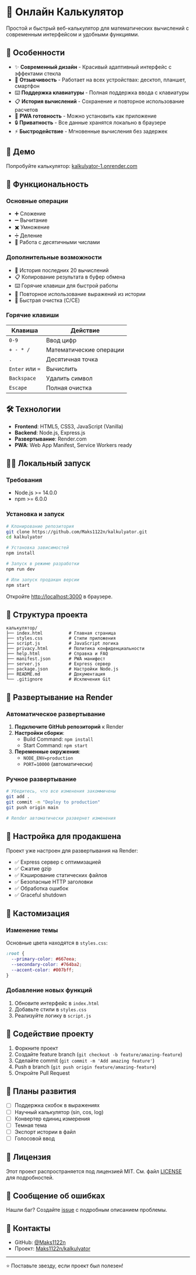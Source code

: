 # 🔢 Онлайн Калькулятор

Простой и быстрый веб-калькулятор для математических вычислений с современным интерфейсом и удобными функциями.

## 🌟 Особенности

- ✨ **Современный дизайн** - Красивый адаптивный интерфейс с эффектами стекла
- 📱 **Отзывчивость** - Работает на всех устройствах: десктоп, планшет, смартфон
- ⌨️ **Поддержка клавиатуры** - Полная поддержка ввода с клавиатуры
- 📋 **История вычислений** - Сохранение и повторное использование расчетов
- 🔄 **PWA готовность** - Можно установить как приложение
- 🔒 **Приватность** - Все данные хранятся локально в браузере
- ⚡ **Быстродействие** - Мгновенные вычисления без задержек

## 🚀 Демо

Попробуйте калькулятор: [kalkulyator-1.onrender.com](https://kalkulyator-1.onrender.com)

## 📖 Функциональность

### Основные операции
- ➕ Сложение
- ➖ Вычитание  
- ✖️ Умножение
- ➗ Деление
- 🔢 Работа с десятичными числами

### Дополнительные возможности
- 📝 История последних 20 вычислений
- 📋 Копирование результата в буфер обмена
- ⌨️ Горячие клавиши для быстрой работы
- 🔄 Повторное использование выражений из истории
- 🧹 Быстрая очистка (C/CE)

### Горячие клавиши
| Клавиша | Действие |
|---------|----------|
| `0-9` | Ввод цифр |
| `+ - * /` | Математические операции |
| `.` | Десятичная точка |
| `Enter` или `=` | Вычислить |
| `Backspace` | Удалить символ |
| `Escape` | Полная очистка |

## 🛠️ Технологии

- **Frontend**: HTML5, CSS3, JavaScript (Vanilla)
- **Backend**: Node.js, Express.js
- **Развертывание**: Render.com
- **PWA**: Web App Manifest, Service Workers ready

## 🏃‍♂️ Локальный запуск

### Требования
- Node.js >= 14.0.0
- npm >= 6.0.0

### Установка и запуск

```bash
# Клонирование репозитория
git clone https://github.com/Maks1122n/kalkulyator.git
cd kalkulyator

# Установка зависимостей
npm install

# Запуск в режиме разработки
npm run dev

# Или запуск продакшн версии
npm start
```

Откройте [http://localhost:3000](http://localhost:3000) в браузере.

## 📁 Структура проекта

```
калькулятор/
├── index.html          # Главная страница
├── styles.css          # Стили приложения
├── script.js           # JavaScript логика
├── privacy.html        # Политика конфиденциальности
├── help.html           # Справка и FAQ
├── manifest.json       # PWA манифест
├── server.js           # Express сервер
├── package.json        # Настройки Node.js
├── README.md           # Документация
└── .gitignore          # Исключения Git
```

## 🚀 Развертывание на Render

### Автоматическое развертывание

1. **Подключите GitHub репозиторий** к Render
2. **Настройки сборки**:
   - Build Command: `npm install`
   - Start Command: `npm start`
3. **Переменные окружения**:
   - `NODE_ENV=production`
   - `PORT=10000` (автоматически)

### Ручное развертывание

```bash
# Убедитесь, что все изменения закоммичены
git add .
git commit -m "Deploy to production"
git push origin main

# Render автоматически развернет изменения
```

## 🔧 Настройка для продакшена

Проект уже настроен для развертывания на Render:

- ✅ Express сервер с оптимизацией
- ✅ Сжатие gzip
- ✅ Кэширование статических файлов
- ✅ Безопасные HTTP заголовки
- ✅ Обработка ошибок
- ✅ Graceful shutdown

## 🎨 Кастомизация

### Изменение темы
Основные цвета находятся в `styles.css`:
```css
:root {
  --primary-color: #667eea;
  --secondary-color: #764ba2;
  --accent-color: #007bff;
}
```

### Добавление новых функций
1. Обновите интерфейс в `index.html`
2. Добавьте стили в `styles.css`
3. Реализуйте логику в `script.js`

## 🤝 Содействие проекту

1. Форкните проект
2. Создайте feature branch (`git checkout -b feature/amazing-feature`)
3. Сделайте commit (`git commit -m 'Add amazing feature'`)
4. Push в branch (`git push origin feature/amazing-feature`)
5. Откройте Pull Request

## 📝 Планы развития

- [ ] Поддержка скобок в выражениях
- [ ] Научный калькулятор (sin, cos, log)
- [ ] Конвертер единиц измерения
- [ ] Темная тема
- [ ] Экспорт истории в файл
- [ ] Голосовой ввод

## 📄 Лицензия

Этот проект распространяется под лицензией MIT. См. файл [LICENSE](LICENSE) для подробностей.

## 🐛 Сообщение об ошибках

Нашли баг? Создайте [issue](https://github.com/Maks1122n/kalkulyator/issues) с подробным описанием проблемы.

## 📧 Контакты

- GitHub: [@Maks1122n](https://github.com/Maks1122n)
- Проект: [Maks1122n/kalkulyator](https://github.com/Maks1122n/kalkulyator)

---

⭐ Поставьте звезду, если проект был полезен! 